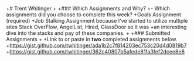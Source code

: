 +# Trent Whitinger
+
+### Which Assignments and Why?
+- Which assignments did you choose to complete this week?
+Goals Assignment (required)
+Job Stalking Assignment because I've started to utilize multiple sites Stack OverFlow, AngelList, Hired, GlassDoor so it was 
+an interesting dive into the stacks and pay of these companies.
+
+### Submitted Assignments
+
+Link to or paste in **two** completed assignments below.
+https://gist.github.com/twhitinger/ada1b2c7f814203ec753c20d4d0819b7
+https://gist.github.com/twhitinger/362c40807b5afede81fa3fef2dcee8e8
